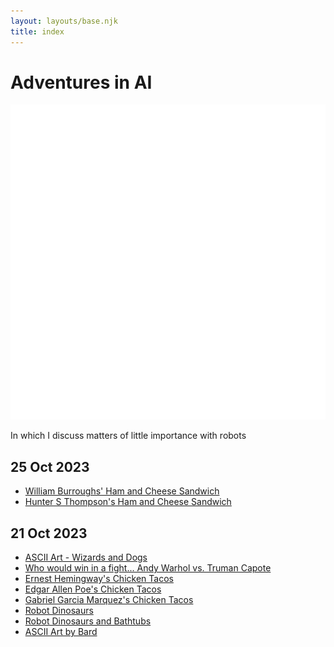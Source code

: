 ```yaml
---
layout: layouts/base.njk
title: index
---
```


# Adventures in AI

<img src="img/logo.png" class="logo" alt="Adventures in AI Logo" />

In which I discuss matters of little importance with robots

## 25 Oct 2023

- [William Burroughs' Ham and Cheese Sandwich](ham-and-cheese-burroughs/)
- [Hunter S Thompson's Ham and Cheese Sandwich](ham-and-cheese-thompson/)

## 21 Oct 2023

- [ASCII Art - Wizards and Dogs](ascii-wizards-and-dogs/)
- [Who would win in a fight... Andy Warhol vs. Truman Capote](warhol-vs-capote/)
- [Ernest Hemingway's Chicken Tacos](chicken-tacos-hemingway/)
- [Edgar Allen Poe's Chicken Tacos](chicken-tacos-poe/)
- [Gabriel Garcia Marquez's Chicken Tacos](chicken-tacos-marquez/)
- [Robot Dinosaurs](robot-dinosaurs/)
- [Robot Dinosaurs and Bathtubs](robot-dinosaurs-bathtubs/)
- [ASCII Art by Bard](ascii-art-by-bard/)
